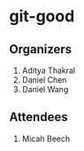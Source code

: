 # git-good

## Organizers

1. Aditya Thakral
2. Daniel Chen
3. Daniel Wang

## Attendees

1. Micah Beech 
